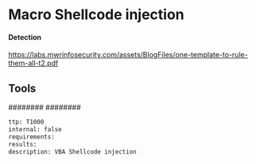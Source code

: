 # Macro Shellcode injection

#### Detection
https://labs.mwrinfosecurity.com/assets/BlogFiles/one-template-to-rule-them-all-t2.pdf

## Tools
########
########

```meta
ttp: T1000
internal: false
requirements: 
results: 
description: VBA Shellcode injection
```